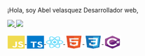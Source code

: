 ¡Hola, soy Abel velasquez Desarrollador web,

<div>
  <a href="https://github.com/AbelVelasquez19">
  <img height="180em" src="https://github-readme-stats.vercel.app/api?username=AbelVelasquez19&show_icons=true&theme=dracula&include_all_commits=true&count_private=true"/>
  <img height="180em" src="https://github-readme-stats.vercel.app/api/top-langs/?username=AbelVelasquez19&layout=compact&langs_count=7&theme=dracula"/>
</div>

<div style="display: inline_block"><br>
  <img align="center" alt="Abel-Js" height="30" width="40" src="https://raw.githubusercontent.com/devicons/devicon/master/icons/javascript/javascript-plain.svg">
  <img align="center" alt="Abel-Ts" height="30" width="40" src="https://raw.githubusercontent.com/devicons/devicon/master/icons/typescript/typescript-plain.svg">
  <img align="center" alt="Abel-React" height="30" width="40" src="https://raw.githubusercontent.com/devicons/devicon/master/icons/react/react-original.svg">
  <img align="center" alt="Abel-HTML" height="30" width="40" src="https://raw.githubusercontent.com/devicons/devicon/master/icons/html5/html5-original.svg">
  <img align="center" alt="Abel-CSS" height="30" width="40" src="https://raw.githubusercontent.com/devicons/devicon/master/icons/css3/css3-original.svg">
  <img align="center" alt="Abel-Csharp" height="30" width="40" src="https://raw.githubusercontent.com/devicons/devicon/master/icons/csharp/csharp-original.svg">
</div>
